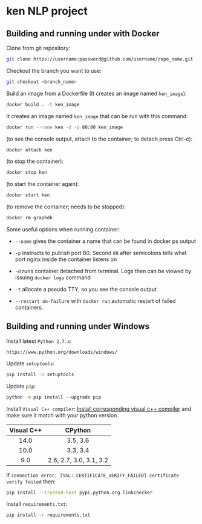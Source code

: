 # ken NLP project

## Building and running under with Docker

Clone from git repository:
```bash
git clone https://username:password@github.com/username/repo_name.git
```
<!-- ae9c2fa2d73fbbb0bd0a5ffa746f1df59036815c -->
<!-- https://github.com/malakhovks/ken.git -->
<!-- https://malakhovks:ae9c2fa2d73fbbb0bd0a5ffa746f1df59036815c@github.com/malakhovks/ken.git -->

Checkout the branch you want to use:
```bash
git checkout <branch_name>
```

Build an image from a Dockerfile (It creates an image named `ken_image`):
```bash
docker build . -t ken_image
```
It creates an image named `ken_image` that can be run with this command:
```bash
docker run --name ken -d -p 80:80 ken_image
```

(to see the console output, attach to the container; to detach press Ctrl-c):
```bash
docker attach ken
```

(to stop the container):
```bash
docker stop ken
```

(to start the container again):
```bash
docker start ken
```

(to remove the container; needs to be stopped):
```bash
docker rm graphdb
```

Some useful options when running container:

* `--name` gives the container a name that can be found in docker ps output

* `-p` instructs to publish port 80. Second `80` after semicolons tells what port nginx inside the container listens on

* `-d` runs container detached from terminal. Logs then can be viewed by issuing `docker logs` command

* `-t` allocate a pseudo TTY, so you see the console output

* `--restart on-failure` with `docker run` automatic restart of failed containers.

## Building and running under Windows

Install latest `Python 2.7.x`:
```http
https://www.python.org/downloads/windows/
```
Update `setuptools`:
```bash
pip install -U setuptools
```
Update `pip`:
```bash
python -m pip install --upgrade pip
```
Install `Visual C++ compiler`:
[Install corresponding visual c++ compiler](https://wiki.python.org/moin/WindowsCompilers) and make sure it match with your python version.

| Visual C++ |         CPython         |
| :--------: | :---------------------: |
|    14.0    |        3.5, 3.6         |
|    10.0    |        3.3, 3.4         |
|    9.0     | 2.6, 2.7, 3.0, 3.1, 3.2 |

If `connection error: [SSL: CERTIFICATE_VERIFY_FAILED] certificate verify failed` then:
```bash
pip install --trusted-host pypi.python.org linkchecker
```
Install `requirements.txt`:
```bash
pip install -r requirements.txt
```
